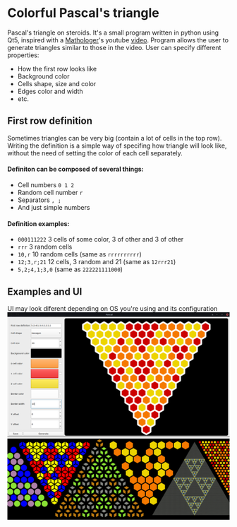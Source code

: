 # Colorful Pascal's triangle
Pascal's triangle on steroids. It's a small program written in python using Qt5, inspired with a [Mathologer](https://www.youtube.com/channel/UC1_uAIS3r8Vu6JjXWvastJg)'s youtube [video](https://www.youtube.com/watch?v=9JN5f7_3YmQ). Program allows the user to generate triangles similar to those in the video. User can specify different properties:
- How the first row looks like
- Background color
- Cells shape, size and color
- Edges color and width
- etc.

## First row definition
Sometimes triangles can be very big (contain a lot of cells in the top row). Writing the definition is a simple way of specifing how triangle will look like, without the need of setting the color of each cell separately.  

#### Definiton can be composed of several things:
- Cell numbers `0 1 2`
- Random cell number `r`
- Separators `, ;`
- And just simple numbers

#### Definition examples:
- `000111222` 3 cells of some color, 3 of other and 3 of other
- `rrr` 3 random cells
- `10,r` 10 random cells (same as `rrrrrrrrrr`)
- `12;3,r;21` 12 cells, 3 random and 21 (same as `12rrr21`)
- `5,2;4,1;3,0` (same as `222221111000`)

## Examples and UI
UI may look diferent depending on OS you're using and its configuration
![ui](examples/ui.png)
![baner](examples/baner.png)
